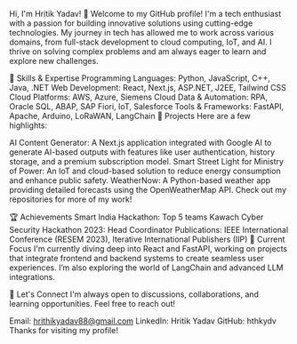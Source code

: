 Hi, I'm Hritik Yadav! 👋
Welcome to my GitHub profile! I'm a tech enthusiast with a passion for building innovative solutions using cutting-edge technologies. My journey in tech has allowed me to work across various domains, from full-stack development to cloud computing, IoT, and AI. I thrive on solving complex problems and am always eager to learn and explore new challenges.

🚀 Skills & Expertise
Programming Languages: Python, JavaScript, C++, Java, .NET
Web Development: React, Next.js, ASP.NET, J2EE, Tailwind CSS
Cloud Platforms: AWS, Azure, Siemens Cloud
Data & Automation: RPA, Oracle SQL, ABAP, SAP Fiori, IoT, Salesforce
Tools & Frameworks: FastAPI, Apache, Arduino, LoRaWAN, LangChain
🔭 Projects
Here are a few highlights:

AI Content Generator: A Next.js application integrated with Google AI to generate AI-based outputs with features like user authentication, history storage, and a premium subscription model.
Smart Street Light for Ministry of Power: An IoT and cloud-based solution to reduce energy consumption and enhance public safety.
WeatherNow: A Python-based weather app providing detailed forecasts using the OpenWeatherMap API.
Check out my repositories for more of my work!

🏆 Achievements
Smart India Hackathon: Top 5 teams
Kawach Cyber Security Hackathon 2023: Head Coordinator
Publications: IEEE International Conference (RESEM 2023), Iterative International Publishers (IIP)
🌱 Current Focus
I'm currently diving deep into React and FastAPI, working on projects that integrate frontend and backend systems to create seamless user experiences. I’m also exploring the world of LangChain and advanced LLM integrations.

💬 Let's Connect
I'm always open to discussions, collaborations, and learning opportunities. Feel free to reach out!

Email: hrithikyadav88@gmail.com
LinkedIn: Hritik Yadav
GitHub: hthkydv
Thanks for visiting my profile!

